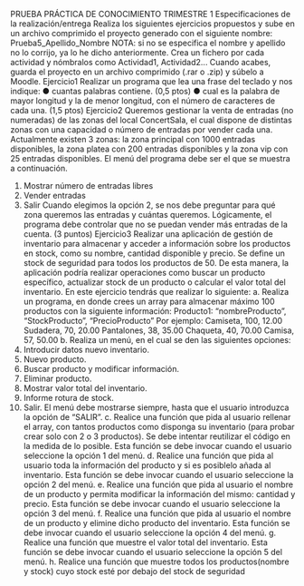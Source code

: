 PRUEBA PRÁCTICA DE CONOCIMIENTO TRIMESTRE 1
Especificaciones de la realización/entrega
Realiza los siguientes ejercicios propuestos y sube en un archivo comprimido el proyecto
generado con el siguiente nombre: Prueba5_Apellido_Nombre
NOTA: si no se especifica el nombre y apellido no lo corrijo, ya lo he dicho anteriormente.
Crea un fichero por cada actividad y nómbralos como Actividad1, Actividad2...
Cuando acabes, guarda el proyecto en un archivo comprimido (.rar o .zip) y súbelo a Moodle.
Ejercicio1
Realizar un programa que lea una frase del teclado y nos indique:
● cuantas palabras contiene. (0,5 ptos)
● cual es la palabra de mayor longitud y la de menor longitud, con el número de caracteres
de cada una. (1,5 ptos)
Ejercicio2
Queremos gestionar la venta de entradas (no numeradas) de las zonas del local ConcertSala, el
cual dispone de distintas zonas con una capacidad o número de entradas por vender cada una.
Actualmente existen 3 zonas: la zona principal con 1000 entradas disponibles, la zona platea con
200 entradas disponibles y la zona vip con 25 entradas disponibles.
El menú del programa debe ser el que se muestra a continuación.
1. Mostrar número de entradas libres
2. Vender entradas
3. Salir
Cuando elegimos la opción 2, se nos debe preguntar para qué zona queremos las entradas y
cuántas queremos. Lógicamente, el programa debe controlar que no se puedan vender más
entradas de la cuenta.
(3 puntos)
Ejercicio3
Realizar una aplicación de gestión de inventario para almacenar y acceder a información sobre los
productos en stock, como su nombre, cantidad disponible y precio. Se define un stock de
seguridad para todos los productos de 50. De esta manera, la aplicación podría realizar
operaciones como buscar un producto específico, actualizar stock de un producto o calcular el
valor total del inventario.
En este ejercicio tendrás que realizar lo siguiente:
a. Realiza un programa, en donde crees un array para almacenar máximo 100 productos con la
siguiente información:
Producto1: “nombreProducto”, “StockProducto”, “PrecioProducto”
Por ejemplo:
Camiseta, 100, 12.00
Sudadera, 70, 20.00
Pantalones, 38, 35.00
Chaqueta, 40, 70.00
Camisa, 57, 50.00
b. Realiza un menú, en el cual se den las siguientes opciones:
1. Introducir datos nuevo inventario.
2. Nuevo producto.
3. Buscar producto y modificar información.
4. Eliminar producto.
5. Mostrar valor total del inventario.
6. Informe rotura de stock.
7. Salir.
El menú debe mostrarse siempre, hasta que el usuario introduzca la opción de “SALIR”.
c. Realice una función que pida al usuario rellenar el array, con tantos productos como disponga
su inventario (para probar crear solo con 2 o 3 productos). Se debe intentar reutilizar el código en
la medida de lo posible. Esta función se debe invocar cuando el usuario seleccione la opción 1 del
menú.
d. Realice una función que pida al usuario toda la información del producto y si es posiblelo añada
al inventario. Esta función se debe invocar cuando el usuario seleccione la opción 2 del menú.
e. Realice una función que pida al usuario el nombre de un producto y permita modificar la
información del mismo: cantidad y precio. Esta función se debe invocar cuando el usuario
seleccione la opción 3 del menú.
f. Realice una función que pida al usuario el nombre de un producto y elimine dicho producto del
inventario. Esta función se debe invocar cuando el usuario seleccione la opción 4 del menú.
g. Realice una función que muestre el valor total del inventario. Esta función se debe invocar
cuando el usuario seleccione la opción 5 del menú.
h. Realice una función que muestre todos los productos(nombre y stock) cuyo stock esté por
debajo del stock de seguridad
